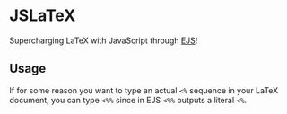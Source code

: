 # JSLaTeX

Supercharging LaTeX with JavaScript through [EJS](https://ejs.co)!

## Usage

If for some reason you want to type an actual `<%` sequence in your LaTeX document, you can type `<%%` since in EJS `<%%` outputs a literal `<%`.
